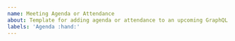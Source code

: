 ```yaml
---
name: Meeting Agenda or Attendance
about: Template for adding agenda or attendance to an upcoming GraphQL Working Group meeting.
labels: 'Agenda :hand:'
---
```


<!--

Before attending a GraphQL Working Group meeting, please check the following:

- You (or your organization) has signed the Specification Membership Agreement.
  https://github.com/graphql/foundation

- You have read the participation guidelines and intend on contributing to the discussion. To respect meeting size, attendees should be relevant to the agenda. Recordings and notes will be posted after the meeting.
  https://github.com/graphql/graphql-wg#participation-guidelines

- Agenda items must include:
  - Relevant links (RFC, issues, PRs)
  - Champion's name
  - Expected time to discuss

-->
